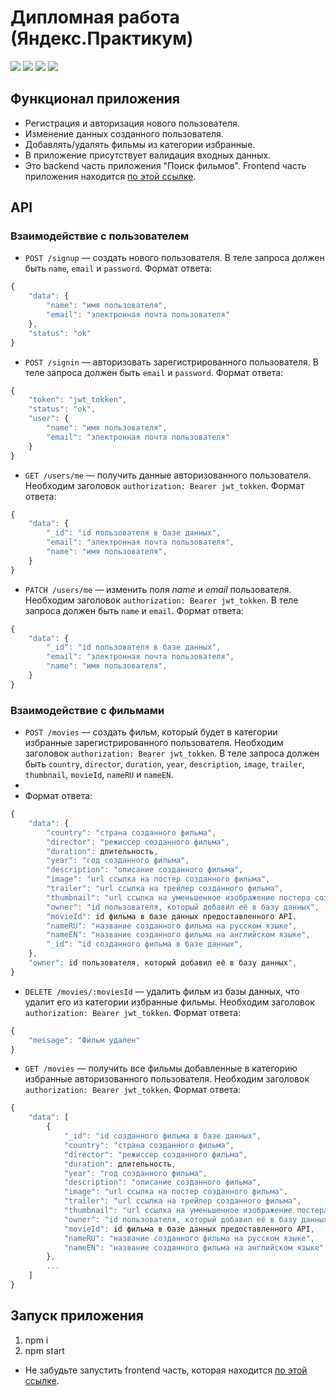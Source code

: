 # Дипломная работа (Яндекс.Практикум)

![](https://shields.io/badge/-JavaScript-yellow)
![](https://shields.io/badge/-Node.js-3E863D)
![](https://shields.io/badge/-MongoDB-00E661)
![](https://shields.io/badge/-Express.JS-384752)

## Функционал приложения 

* Регистрация и авторизация нового пользователя.
* Изменение данных созданного пользователя.
* Добавлять/удалять фильмы из категории избранные.
* В приложение присутствует валидация входных данных.
* Это backend часть приложения "Поиск фильмов". Frontend часть приложения находится [по этой ссылке](https://github.com/tyt34/movies-explorer-frontend). 

## API

### Взаимодействие с пользователем 

* `POST /signup` — создать нового пользователя. В теле запроса должен быть `name`, `email` и `password`. Формат ответа: 
```ts
{
    "data": {
        "name": "имя пользователя",
        "email": "электронная почта пользователя"
    },
    "status": "ok"
}
```

* `POST /signin` — авторизовать зарегистрированного пользователя. В теле запроса должен быть `email` и `password`. Формат ответа: 
```ts
{
    "token": "jwt_tokken",
    "status": "ok",
    "user": {
        "name": "имя пользователя",
        "email": "электронная почта пользователя"
    }
}
```

* `GET /users/me` — получить данные авторизованного пользователя. Необходим заголовок `authorization: Bearer jwt_tokken`. Формат ответа: 
```ts
{
    "data": {
        "_id": "id пользователя в базе данных",
        "email": "электронная почта пользователя",
        "name": "имя пользователя",
    }
}
```

* `PATCH /users/me` — изменить поля *name* и *email* пользователя. Необходим заголовок `authorization: Bearer jwt_tokken`. В теле запроса должен быть `name` и `email`. Формат ответа: 
```ts
{
    "data": {
        "_id": "id пользователя в базе данных",
        "email": "электронная почта пользователя",
        "name": "имя пользователя",
    }
}
```

### Взаимодействие с фильмами

* `POST /movies` — создать фильм, который будет в категории избранные зарегистрированного пользователя. Необходим заголовок `authorization: Bearer jwt_tokken`. В теле запроса должен быть `country`, `director`, `duration`, `year`, `description`, `image`, `trailer`, `thumbnail`, `movieId`, `nameRU` и `nameEN`.
* 
* Формат ответа: 
```ts
{
    "data": {
        "country": "страна созданного фильма",
        "director": "режиссер созданного фильма",
        "duration": длительность,
        "year": "год созданного фильма",
        "description": "описание созданного фильма",
        "image": "url ссылка на постер созданного фильма",
        "trailer": "url ссылка на трейлер созданного фильма",
        "thumbnail": "url ссылка на уменьшенное изображение постера созданного фильма",
        "owner": "id пользователя, который добавил её в базу данных",
        "movieId": id фильма в базе данных предоставленного API,
        "nameRU": "название созданного фильма на русском языке",
        "nameEN": "название созданного фильма на английском языке",
        "_id": "id созданного фильма в базе данных",
    },
    "owner": id пользователя, который добавил её в базу данных",
}
```

* `DELETE /movies/:moviesId` — удалить фильм из базы данных, что удалит его из категории избранные фильмы. Необходим заголовок `authorization: Bearer jwt_tokken`. Формат ответа: 
```ts
{
    "message": "Фильм удален"
}
```

* `GET /movies` — получить все фильмы добавленные в категорию избранные авторизованного пользователя. Необходим заголовок `authorization: Bearer jwt_tokken`. Формат ответа: 
```ts
{
    "data": [
        {
            "_id": "id созданного фильма в базе данных",
            "country": "страна созданного фильма",
            "director": "режиссер созданного фильма",
            "duration": длительность,
            "year": "год созданного фильма",
            "description": "описание созданного фильма",
            "image": "url ссылка на постер созданного фильма",
            "trailer": "url ссылка на трейлер созданного фильма",
            "thumbnail": "url ссылка на уменьшенное изображение постера созданного фильма",
            "owner": "id пользователя, который добавил её в базу данных",
            "movieId": id фильма в базе данных предоставленного API,
            "nameRU": "название созданного фильма на русском языке",
            "nameEN": "название созданного фильма на английском языке",
        },
        ...
    ]
}
```

## Запуск приложения
1. npm i
2. npm start

- Не забудьте запустить frontend часть, которая находится [по этой ссылке](https://github.com/tyt34/movies-explorer-frontend). 
